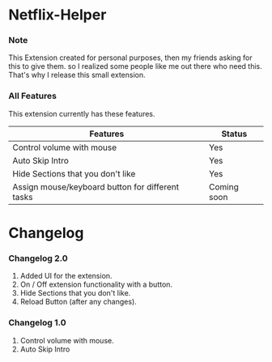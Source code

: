 # Netflix-Helper

### Note

This Extension created for personal purposes, then my friends asking for this to give them.
so I realized some people like me out there who need this. That's why I release this small extension.

### All Features

This extension currently has these features.

| Features                                         | Status      |
| ------------------------------------------------ | ----------- |
| Control volume with mouse                        | Yes         |
| Auto Skip Intro                                  | Yes         |
| Hide Sections that you don't like                | Yes         |
| Assign mouse/keyboard button for different tasks | Coming soon |

# Changelog

### Changelog 2.0

1. Added UI for the extension.
2. On / Off extension functionality with a button.
3. Hide Sections that you don't like.
4. Reload Button (after any changes).

### Changelog 1.0

1. Control volume with mouse.
2. Auto Skip Intro
